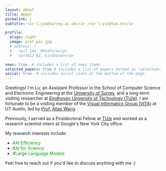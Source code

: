 ```yaml
---
layout: about
title: About
permalink: /
subtitle: <i> l.yin@surrey.ac.uk</i> ;<i> l.yin@tue.nl</i>

profile:
  align: right
  image: prof_pic.jpg
  # address: >
  #   <p>7.144, MetaForm</p>
  #   <p>5612 AZ, Eindhoven</p>

news: true  # includes a list of news items
selected_papers: true # includes a list of papers marked as "selected={true}"
social: true  # includes social icons at the bottom of the page
---
```




Greetings! I'm Lu, an Assistant Professor in the School of Computer Science and Electronic Engineering at the [University of Surrey](https://www.surrey.ac.uk/), and a long-term visiting researcher at [Eindhoven University of Technology (TU/e)](https://www.tue.nl/en/). I am fortunate to be a visiting member of the [Visual Informatics Group (VITA)](https://vita-group.github.io/) at UT Austin, led by [Prof. Atlas Wang](https://www.ece.utexas.edu/people/faculty/atlas-wang).


Previously, I served as a Postdoctoral Fellow at [TU/e](https://www.tue.nl/en/) and worked as a research scientist intern at Google's New York City office.




My research interests include:
- <font color="009f06">#AI Efficiency</font>
- <font color="009f06">#AI for Science</font>
- <font color="009f06">#Large Language Models</font>



Feel free to reach out if you'd like to discuss anything with me :)




<!-- My research interests include <font color=009f06>#AI Efficiency</font>, <font color=009f06>#Model Sparsity</font>, <font color=009f06>#Large Language Models</font>, <font color=009f06>#AI for Science</font>. Feel free to reach out if you'd like to discuss anything with me :) -->





<!-- 
<font color=B71C1C>On the job market now, feel free to contact me! :)</font> -->



<!-- Put your address / P.O. box / other info right below your picture. You can also disable any these elements by editing `profile` property of the YAML header of your `_pages/about.md`. Edit `_bibliography/papers.bib` and Jekyll will render your [publications page](/al-folio/publications/) automatically. -->

